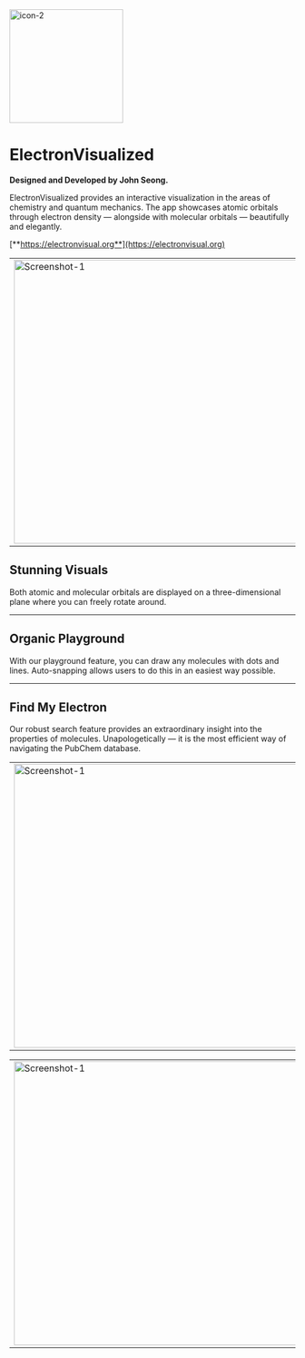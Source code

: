 <img width="200" alt="icon-2" src="./electron/assets/Icon1024.png">

# ElectronVisualized

**Designed and Developed by John Seong.**

ElectronVisualized provides an interactive visualization in the areas of chemistry and quantum mechanics. 
The app showcases atomic orbitals through electron density — alongside with molecular orbitals — beautifully and elegantly.

[**https://electronvisual.org**](https://electronvisual.org)

<table><tr>

<td valign="center"><img width="500" alt="Screenshot-1" src="https://github.com/wonmor/ElectronVisualized-Prod/assets/35755386/f83a0411-e5cc-4a86-8be6-f5355f9c232f" /></td>

<td valign="center"><img width="500" alt="Screenshot-2" src="https://github.com/wonmor/ElectronVisualized-Prod/assets/35755386/b1b4b4d3-9145-4e47-b775-016edc45bf4e" /></td>

</tr></table>

## Stunning Visuals
Both atomic and molecular orbitals are displayed on a three-dimensional plane where you can freely rotate around.

---

## Organic Playground
With our playground feature, you can draw any molecules with dots and lines.
Auto-snapping allows users to do this in an easiest way possible.

---

## Find My Electron
Our robust search feature provides an extraordinary insight into the properties of molecules.
Unapologetically — it is the most efficient way of navigating the PubChem database.

<table><tr>

<td valign="center"><img width="500" alt="Screenshot-1" src="https://github.com/wonmor/ElectronVisualized-Prod/assets/35755386/1e41f7ac-a13a-4a76-ac6d-0861f8c83530" /></td>

<td valign="center"><img width="500" alt="Screenshot-2" src="https://github.com/wonmor/ElectronVisualized-Prod/assets/35755386/52da9162-3c6e-46fc-8c10-15da1897b345" /></td>

</tr></table>

<table><tr>

<td valign="center"><img width="500" alt="Screenshot-1" src="https://user-images.githubusercontent.com/35755386/166985579-96c2d483-e74c-4802-ac92-762b2ccc8bc9.jpg" /></td>

<td valign="center"><img width="500" alt="Screenshot-2" src="https://user-images.githubusercontent.com/35755386/172083147-e11ab873-f156-4dda-8d26-71652a1de0c8.png" /></td>

</tr></table>
